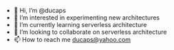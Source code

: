 - 👋 Hi, I’m @ducaps
- 👀 I’m interested in experimenting new architectures
- 🌱 I’m currently learning serverless architecture
- 💞️ I’m looking to collaborate on serverless architecture
- 📫 How to reach me ducaps@yahoo.com

<!---
ducaps/ducaps is a ✨ special ✨ repository because its `README.md` (this file) appears on your GitHub profile.
You can click the Preview link to take a look at your changes.
--->
